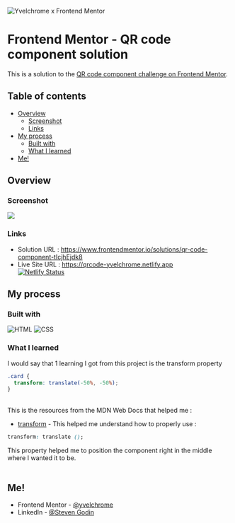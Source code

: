 ![Yvelchrome x Frontend Mentor](https://user-images.githubusercontent.com/55931217/173252483-facf776d-ac95-455f-9933-98dd79c35e41.png)

# Frontend Mentor - QR code component solution

This is a solution to the [QR code component challenge on Frontend Mentor](https://www.frontendmentor.io/challenges/qr-code-component-iux_sIO_H).

## Table of contents

- [Overview](#overview)
  - [Screenshot](#screenshot)
  - [Links](#links)
- [My process](#my-process)
  - [Built with](#built-with)
  - [What I learned](#what-i-learned)
- [Me!](#me)

## Overview

### Screenshot

![](https://user-images.githubusercontent.com/55931217/173918564-f531f1dc-abe0-4f54-86e1-3d188e509bad.png)

### Links

- Solution URL : https://www.frontendmentor.io/solutions/qr-code-component-tIcjhEjdk8
- Live Site URL : https://qrcode-yvelchrome.netlify.app
  <br/>[![Netlify Status](https://api.netlify.com/api/v1/badges/5688a75f-ff67-4bcc-aa77-db91886477f1/deploy-status)](https://app.netlify.com/sites/qrcode-yvelchrome/deploys)

## My process

### Built with

![HTML](https://camo.githubusercontent.com/49fbb99f92674cc6825349b154b65aaf4064aec465d61e8e1f9fb99da3d922a1/68747470733a2f2f696d672e736869656c64732e696f2f62616467652f68746d6c352d2532334533344632362e7376673f7374796c653d666f722d7468652d6261646765266c6f676f3d68746d6c35266c6f676f436f6c6f723d7768697465)
![CSS](https://camo.githubusercontent.com/e6b67b27998fca3bccf4c0ee479fc8f9de09d91f389cccfbe6cb1e29c10cfbd7/68747470733a2f2f696d672e736869656c64732e696f2f62616467652f637373332d2532333135373242362e7376673f7374796c653d666f722d7468652d6261646765266c6f676f3d63737333266c6f676f436f6c6f723d7768697465)

### What I learned

I would say that 1 learning I got from this project is the transform property

```css
.card {
  transform: translate(-50%, -50%);
}
```

<br/>
This is the resources from the MDN Web Docs that helped me :

- [transform](https://developer.mozilla.org/fr/docs/Web/CSS/transform) - This helped me understand how to properly use :

```css
transform: translate ();
```

This property helped me to position the component right in the middle where I wanted it to be.<br/><br/>

## Me!

- Frontend Mentor - [@yvelchrome](https://www.frontendmentor.io/profile/yvelchrome)
- LinkedIn - [@Steven Godin](https://www.linkedin.com/in/steven-godin/)
